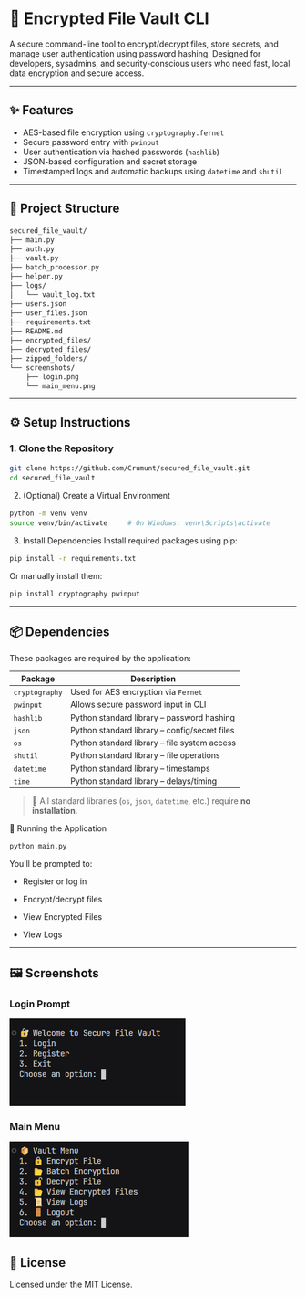# 🔐 Encrypted File Vault CLI

A secure command-line tool to encrypt/decrypt files, store secrets, and manage user authentication using password hashing. Designed for developers, sysadmins, and security-conscious users who need fast, local data encryption and secure access.

---

## ✨ Features

- AES-based file encryption using `cryptography.fernet`
- Secure password entry with `pwinput`
- User authentication via hashed passwords (`hashlib`)
- JSON-based configuration and secret storage
- Timestamped logs and automatic backups using `datetime` and `shutil`

---

## 📁 Project Structure

```
secured_file_vault/
├── main.py
├── auth.py
├── vault.py
├── batch_processor.py
├── helper.py
├── logs/
│   └── vault_log.txt
├── users.json
├── user_files.json
├── requirements.txt
├── README.md
├── encrypted_files/
├── decrypted_files/
├── zipped_folders/
└── screenshots/
    ├── login.png
    └── main_menu.png
```


---

## ⚙️ Setup Instructions

### 1. Clone the Repository

```bash
git clone https://github.com/Crumunt/secured_file_vault.git
cd secured_file_vault
```
2. (Optional) Create a Virtual Environment
```bash
python -m venv venv
source venv/bin/activate     # On Windows: venv\Scripts\activate
```
3. Install Dependencies
Install required packages using pip:
```bash
pip install -r requirements.txt
```
Or manually install them:
```bash
pip install cryptography pwinput
```

---

## 📦 Dependencies

These packages are required by the application:

| Package       | Description                                  |
|---------------|----------------------------------------------|
| `cryptography`| Used for AES encryption via `Fernet`         |
| `pwinput`     | Allows secure password input in CLI          |
| `hashlib`     | Python standard library – password hashing   |
| `json`        | Python standard library – config/secret files|
| `os`          | Python standard library – file system access |
| `shutil`      | Python standard library – file operations    |
| `datetime`    | Python standard library – timestamps          |
| `time`        | Python standard library – delays/timing       |

> 📝 All standard libraries (`os`, `json`, `datetime`, etc.) require **no installation**.


🚀 Running the Application
```bash
python main.py
```

You’ll be prompted to:

- Register or log in

- Encrypt/decrypt files

- View Encrypted Files

- View Logs

---

## 🖼️ Screenshots

### Login Prompt
![Login Screen](screenshots/login.png)

### Main Menu
![Main Menu](screenshots/main_menu.png)

## 📄 License
Licensed under the MIT License.
